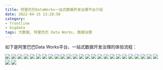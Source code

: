 ```yaml
---
title: 阿里巴巴DataWorks一站式数据开发治理平台介绍
date: 2022-04-15 13:28:50
category:
- frontline
- bigdata
tags: 大数据, 阿里巴巴 Data Works, 数据治理
---
```


如下是阿里巴巴Data Works平台，一站式数据开发治理的体验流程：

<img src='/images/dataworks/datamanage/img_0.png'/>

<img src='/images/dataworks/datamanage/img_1.png'/>

<img src='/images/dataworks/datamanage/img_2.png'/>

<img src='/images/dataworks/datamanage/img_3.png'/>

<img src='/images/dataworks/datamanage/img_4.png'/>

<img src='/images/dataworks/datamanage/img_5.png'/>

<img src='/images/dataworks/datamanage/img_6.png'/>

<img src='/images/dataworks/datamanage/img_7.png'/>

<img src='/images/dataworks/datamanage/img_8.png'/>

<img src='/images/dataworks/datamanage/img_9.png'/>

<img src='/images/dataworks/datamanage/img_10.png'/>

<img src='/images/dataworks/datamanage/img_11.png'/>

<img src='/images/dataworks/datamanage/img_12.png'/>

<img src='/images/dataworks/datamanage/img_13.png'/>

<img src='/images/dataworks/datamanage/img_14.png'/>

<img src='/images/dataworks/datamanage/img_15.png'/>

<img src='/images/dataworks/datamanage/img_16.png'/>

<img src='/images/dataworks/datamanage/img_17.png'/>

<img src='/images/dataworks/datamanage/img_18.png'/>

<img src='/images/dataworks/datamanage/img_19.png'/>

<img src='/images/dataworks/datamanage/img_20.png'/>

<img src='/images/dataworks/datamanage/img_21.png'/>

<img src='/images/dataworks/datamanage/img_22.png'/>

<img src='/images/dataworks/datamanage/img_23.png'/>

<img src='/images/dataworks/datamanage/img_24.png'/>

<img src='/images/dataworks/datamanage/img_25.png'/>

<img src='/images/dataworks/datamanage/img_26.png'/>